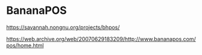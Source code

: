 # BananaPOS

https://savannah.nongnu.org/projects/bhpos/

https://web.archive.org/web/20070629183209/http://www.bananapos.com/pos/home.html


